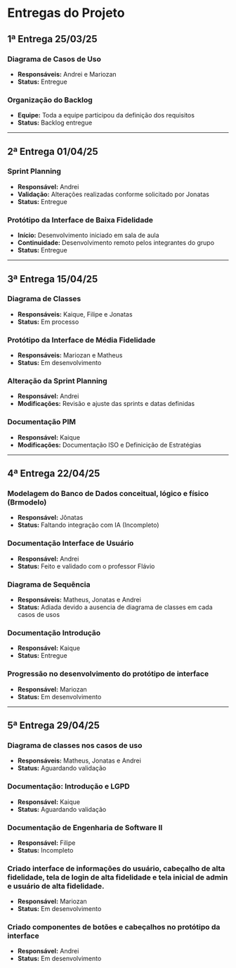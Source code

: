 # Entregas do Projeto

## 1ª Entrega  25/03/25

### Diagrama de Casos de Uso
- **Responsáveis:** Andrei e Mariozan  
- **Status:** Entregue 

### Organização do Backlog
- **Equipe:** Toda a equipe participou da definição dos requisitos  
- **Status:** Backlog entregue  

---

## 2ª Entrega 01/04/25

### Sprint Planning
- **Responsável:** Andrei  
- **Validação:** Alterações realizadas conforme solicitado por Jonatas  
- **Status:** Entregue  

### Protótipo da Interface de Baixa Fidelidade
- **Início:** Desenvolvimento iniciado em sala de aula  
- **Continuidade:** Desenvolvimento remoto pelos integrantes do grupo  
- **Status:** Entregue  

---

## 3ª Entrega 15/04/25 

### Diagrama de Classes
- **Responsáveis:** Kaique, Filipe e Jonatas  
- **Status:** Em processo  

### Protótipo da Interface de Média Fidelidade
- **Responsáveis:** Mariozan e Matheus  
- **Status:** Em desenvolvimento  

### Alteração da Sprint Planning
- **Responsável:** Andrei  
- **Modificações:** Revisão e ajuste das sprints e datas definidas

### Documentação PIM
- **Responsável:** Kaique  
- **Modificações:** Documentação ISO e Definicição de Estratégias  

---

## 4ª Entrega 22/04/25 

### Modelagem do Banco de Dados conceitual, lógico e físico (Brmodelo)
- **Responsável:** Jônatas
- **Status:** Faltando integração com IA (Incompleto)

### Documentação Interface de Usuário
- **Responsável:** Andrei
- **Status:** Feito e validado com o professor Flávio

### Diagrama de Sequência 
- **Responsáveis:** Matheus, Jonatas e Andrei
- **Status:** Adiada devido a ausencia de diagrama de classes em cada casos de usos

### Documentação Introdução
- **Responsável:** Kaique
- **Status:** Entregue

### Progressão no desenvolvimento do protótipo de interface
- **Responsável:** Mariozan
- **Status:** Em desenvolvimento

---

## 5ª Entrega 29/04/25

### Diagrama de classes nos casos de uso
- **Responsáveis:** Matheus, Jonatas e Andrei
- **Status:** Aguardando validação

### Documentação: Introdução e LGPD
- **Responsável:** Kaique
- **Status:** Aguardando validação

### Documentação de Engenharia de Software II
- **Responsável:** Filipe
- **Status:** Incompleto

### Criado interface de informações do usuário, cabeçalho de alta fidelidade, tela de login de alta fidelidade e tela inicial de admin e usuário de alta fidelidade.
- **Responsável:** Mariozan
- **Status:** Em desenvolvimento

### Criado componentes de botões e cabeçalhos no protótipo da interface
- **Responsável:** Andrei 
- **Status:** Em desenvolvimento
